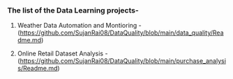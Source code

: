 ### The list of the Data Learning projects-
1. Weather Data Automation and Montioring - (https://github.com/SujanRai08/DataQuality/blob/main/data_quality/Readme.md)


2.  Online Retail Dataset Analysis - (https://github.com/SujanRai08/DataQuality/blob/main/purchase_analysis/Readme.md)
